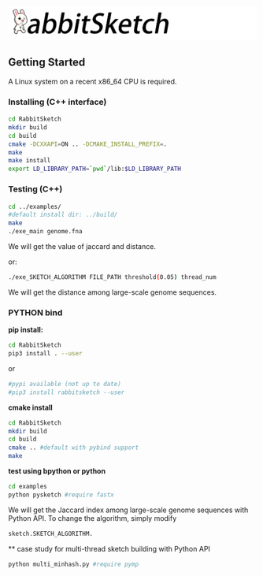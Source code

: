 ![RabbitSketch](sketch.png)

## Getting Started

A Linux system on a recent x86_64 CPU is required.

### Installing (C++ interface) 


```bash
cd RabbitSketch
mkdir build
cd build
cmake -DCXXAPI=ON .. -DCMAKE_INSTALL_PREFIX=.
make
make install
export LD_LIBRARY_PATH=`pwd`/lib:$LD_LIBRARY_PATH
```


### Testing (C++)

```bash
cd ../examples/
#default install dir: ../build/
make 
./exe_main genome.fna
```

We will get the value of jaccard and distance.

or:
```bash
./exe_SKETCH_ALGORITHM FILE_PATH threshold(0.05) thread_num 
```
We will get the distance among large-scale genome sequences.

### PYTHON bind
**pip install:**
```bash
cd RabbitSketch
pip3 install . --user
```
or
```bash
#pypi available (not up to date)
#pip3 install rabbitsketch --user
```
**cmake install**
```bash
cd RabbitSketch
mkdir build
cd build
cmake .. #default with pybind support
make
```
**test using bpython or python**

```bash
cd examples
python pysketch #require fastx
```
We will get the Jaccard index among large-scale genome sequences with Python API. To change the algorithm, simply modify 
```bash 
sketch.SKETCH_ALGORITHM.
```
** case study for multi-thread sketch building with Python API
```bash
python multi_minhash.py #require pymp

